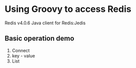 # Using Groovy to access Redis

Redis v4.0.6
 Java client for Redis:Jedis

## Basic operation demo
1. Connect
2. key - value
3. List